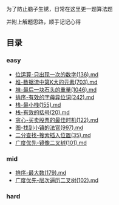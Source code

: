 为了防止脑子生锈，日常在这里更一题算法题

并附上解题思路，顺手记记心得


## 目录

### easy

* [位运算-只出现一次的数字(136).md](leetcode/post/位运算-只出现一次的数字(136).md)
* [堆-数据流中第K大的元素(703).md](leetcode/post/堆-数据流中第K大的元素(703).md)
* [堆-最后一块石头的重量(1046).md](leetcode/post/堆-最后一块石头的重量(1046).md)
* [排序-有效的字母异位词(242).md](leetcode/post/排序-有效的字母异位词(242).md)
* [栈-最小栈(155).md](leetcode/post/栈-最小栈(155).md)
* [栈-有效的括号(20).md](leetcode/post/栈-有效的括号(20).md)
* [贪心-买卖股票的最佳时机(122).md](leetcode/post/贪心-买卖股票的最佳时机(122).md)
* [图-找到小镇的法官(997).md](leetcode/post/图-找到小镇的法官(997).md)
* [二分查找-搜索插入位置(35).md](leetcode/post/二分查找-搜索插入位置(35).md)
* [广度优先-镜像二叉树(101).md](leetcode/post/广度优先-镜像二叉树(101).md)

### mid

* [排序-最大数(179).md](leetcode/post/排序-最大数(179).md)
* [广度优先-层次遍历二叉树(102).md](leetcode/post/广度优先-层次遍历二叉树(102).md)

### hard